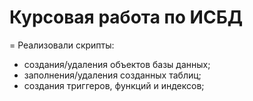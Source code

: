 # Курсовая работа по ИСБД
=
Реализовали скрипты:
* создания/удаления объектов базы данных; 
* заполнения/удаления созданных таблиц;
* создания триггеров, функций и индексов;